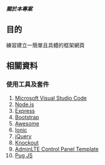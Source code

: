***關於本專案***
## 目的
練習建立一簡單且具體的框架網頁

## 相關資料
### 使用工具及套件
1. [Microsoft Visual Studio Code](https://code.visualstudio.com/)
2. [Node.js](https://nodejs.org/en/)
3. [Express](http://expressjs.com/zh-tw/)
4. [Bootstrap](http://getbootstrap.com)
5. [Awesome](https://fortawesome.com)
6. [Ionic](http://ionicframework.com/)
7. [jQuery](http://www.jquery.com/)
8. [Knockout](http://knockoutjs.com/documentation/introduction.html)
9. [AdminLTE Control Panel Template](https://adminlte.io/)
10. [Pug JS](https://pugjs.org/api/getting-started.html)


